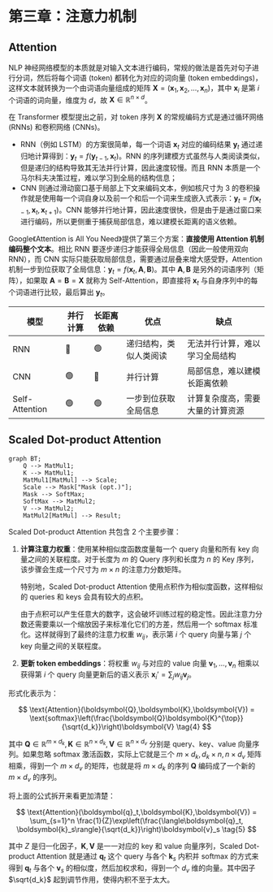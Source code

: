 # 第三章：注意力机制

## Attention

NLP 神经网络模型的本质就是对输入文本进行编码，常规的做法是首先对句子进行分词，然后将每个词语 (token) 都转化为对应的词向量 (token embeddings)，这样文本就转换为一个由词语向量组成的矩阵 $\boldsymbol{X}=(\boldsymbol{x}_1,\boldsymbol{x}_2,\dots,\boldsymbol{x}_n)$，其中 $\boldsymbol{x}_i$ 是第 $i$ 个词语的词向量，维度为 $d$，故 $\boldsymbol{X}\in \mathbb{R}^{n\times d}$。

在 Transformer 模型提出之前，对 token 序列 $\boldsymbol{X}$ 的常规编码方式是通过循环网络 (RNNs) 和卷积网络 (CNNs)。

- RNN（例如 LSTM）的方案很简单，每一个词语 $\boldsymbol{x}_t$ 对应的编码结果 $\boldsymbol{y}_t$ 通过递归地计算得到：$\boldsymbol{y}_t =f(\boldsymbol{y}_{t-1},\boldsymbol{x}_t)$。RNN 的序列建模方式虽然与人类阅读类似，但是递归的结构导致其无法并行计算，因此速度较慢。而且 RNN 本质是一个马尔科夫决策过程，难以学习到全局的结构信息；
- CNN 则通过滑动窗口基于局部上下文来编码文本，例如核尺寸为 3 的卷积操作就是使用每一个词自身以及前一个和后一个词来生成嵌入式表示：$\boldsymbol{y}_t = f(\boldsymbol{x}_{t-1},\boldsymbol{x}_t,\boldsymbol{x}_{t+1})$。CNN 能够并行地计算，因此速度很快，但是由于是通过窗口来进行编码，所以更侧重于捕获局部信息，难以建模长距离的语义依赖。

Google《Attention is All You Need》提供了第三个方案：**直接使用 Attention 机制编码整个文本**。相比 RNN 要逐步递归才能获得全局信息（因此一般使用双向 RNN），而 CNN 实际只能获取局部信息，需要通过层叠来增大感受野，Attention 机制一步到位获取了全局信息：$\boldsymbol{y}_t = f(\boldsymbol{x}_t,\boldsymbol{A},\boldsymbol{B})$。其中 $\boldsymbol{A},\boldsymbol{B}$ 是另外的词语序列（矩阵），如果取 $\boldsymbol{A}=\boldsymbol{B}=\boldsymbol{X}$ 就称为 Self-Attention，即直接将 $\boldsymbol{x}_t$ 与自身序列中的每个词语进行比较，最后算出 $\boldsymbol{y}_t$。

| 模型 | 并行计算 | 长距离依赖 | 优点 | 缺点 |
| --- | --- | --- | --- | --- |
| RNN | 🔴 | 🟢 | 递归结构，类似人类阅读 | 无法并行计算，难以学习全局结构 |
| CNN | 🟢 | 🔴 | 并行计算 | 局部信息，难以建模长距离依赖 |
| Self-Attention | 🟢 | 🟢 | 一步到位获取全局信息 | 计算复杂度高，需要大量的计算资源 |

## Scaled Dot-product Attention

```mermaid
graph BT;
    Q --> MatMul1;
    K --> MatMul1;
    MatMul1[MatMul] --> Scale;
    Scale --> Mask["Mask (opt.)"];
    Mask --> SoftMax;
    SoftMax --> MatMul2;
    V --> MatMul2;
    MatMul2[MatMul] --> Result;
```

Scaled Dot-product Attention 共包含 2 个主要步骤：

1. **计算注意力权重**：使用某种相似度函数度量每一个 query 向量和所有 key 向量之间的关联程度。对于长度为 $m$ 的 Query 序列和长度为 $n$ 的 Key 序列，该步骤会生成一个尺寸为 $m \times n$ 的注意力分数矩阵。

    特别地，Scaled Dot-product Attention 使用点积作为相似度函数，这样相似的 queries 和 keys 会具有较大的点积。

    由于点积可以产生任意大的数字，这会破坏训练过程的稳定性。因此注意力分数还需要乘以一个缩放因子来标准化它们的方差，然后用一个 softmax 标准化。这样就得到了最终的注意力权重 $w_{ij}$，表示第 $i$ 个 query 向量与第 $j$ 个 key 向量之间的关联程度。

2. **更新 token embeddings**：将权重 $w_{ij}$ 与对应的 value 向量 $\boldsymbol{v}_1,…,\boldsymbol{v}_n$ 相乘以获得第 $i$ 个 query 向量更新后的语义表示 $\boldsymbol{x}_i’ = \sum_{j} w_{ij}\boldsymbol{v}_j$。

形式化表示为：

$$
\text{Attention}(\boldsymbol{Q},\boldsymbol{K},\boldsymbol{V}) = \text{softmax}\left(\frac{\boldsymbol{Q}\boldsymbol{K}^{\top}}{\sqrt{d_k}}\right)\boldsymbol{V} \tag{4}
$$

其中 $\boldsymbol{Q}\in\mathbb{R}^{m\times d_k}, \boldsymbol{K}\in\mathbb{R}^{n\times d_k}, \boldsymbol{V}\in\mathbb{R}^{n\times d_v}$ 分别是 query、key、value 向量序列。如果忽略 softmax 激活函数，实际上它就是三个 $m\times d_k,d_k\times n, n\times d_v$ 矩阵相乘，得到一个 $m\times d_v$ 的矩阵，也就是将 $m\times d_k$ 的序列 $\boldsymbol{Q}$ 编码成了一个新的 $m\times d_v$ 的序列。

将上面的公式拆开来看更加清楚：

$$
\text{Attention}(\boldsymbol{q}_t,\boldsymbol{K},\boldsymbol{V}) = \sum_{s=1}^n \frac{1}{Z}\exp\left(\frac{\langle\boldsymbol{q}_t, \boldsymbol{k}_s\rangle}{\sqrt{d_k}}\right)\boldsymbol{v}_s \tag{5}
$$

其中 $Z$ 是归一化因子，$\boldsymbol{K},\boldsymbol{V}$ 是一一对应的 key 和 value 向量序列，Scaled Dot-product Attention 就是通过 $\boldsymbol{q}_t$ 这个 query 与各个 $\boldsymbol{k}_s$ 内积并 softmax 的方式来得到 $\boldsymbol{q}_t$ 与各个 $\boldsymbol{v}_s$ 的相似度，然后加权求和，得到一个 $d_v$ 维的向量。其中因子 $\sqrt{d_k}$ 起到调节作用，使得内积不至于太大。
